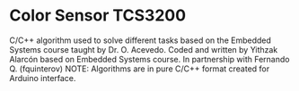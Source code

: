 # Color Sensor TCS3200
C/C++ algorithm used to solve different tasks based on the Embedded Systems course taught by Dr. O. Acevedo. Coded and written by Yithzak Alarcón based on Embedded Systems course. In partnership with Fernando Q. (fquinterov) NOTE: Algorithms are in pure C/C++ format created for Arduino interface.
